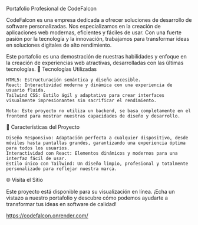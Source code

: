 Portafolio Profesional de CodeFalcon

CodeFalcon es una empresa dedicada a ofrecer soluciones de desarrollo de software personalizadas. Nos especializamos en la creación de aplicaciones web modernas, eficientes y fáciles de usar. Con una fuerte pasión por la tecnología y la innovación, trabajamos para transformar ideas en soluciones digitales de alto rendimiento.

Este portafolio es una demostración de nuestras habilidades y enfoque en la creación de experiencias web atractivas, desarrolladas con las últimas tecnologías.
🚀 Tecnologías Utilizadas

    HTML5: Estructuración semántica y diseño accesible.
    React: Interactividad moderna y dinámica con una experiencia de usuario fluida.
    Tailwind CSS: Estilo ágil y adaptativo para crear interfaces visualmente impresionantes sin sacrificar el rendimiento.

    Nota: Este proyecto no utiliza un backend, se basa completamente en el frontend para mostrar nuestras capacidades de diseño y desarrollo.

🎯 Características del Proyecto

    Diseño Responsivo: Adaptación perfecta a cualquier dispositivo, desde móviles hasta pantallas grandes, garantizando una experiencia óptima para todos los usuarios.
    Interactividad con React: Elementos dinámicos y modernos para una interfaz fácil de usar.
    Estilo único con Tailwind: Un diseño limpio, profesional y totalmente personalizado para reflejar nuestra marca.

🌐 Visita el Sitio

Este proyecto está disponible para su visualización en línea. ¡Echa un vistazo a nuestro portafolio y descubre cómo podemos ayudarte a transformar tus ideas en software de calidad!

https://codefalcon.onrender.com/


